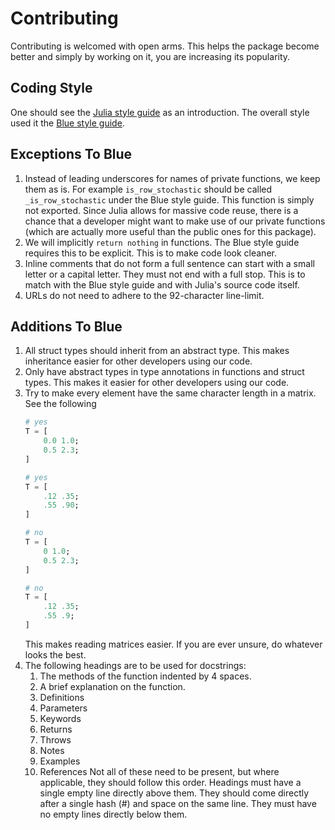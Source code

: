 # Contributing

Contributing is welcomed with open arms. This helps the package become better and simply by working on it, you are increasing its popularity.

## Coding Style

One should see the [Julia style guide](https://docs.julialang.org/en/v1/manual/style-guide/) as an introduction.
The overall style used it the [Blue style guide](https://github.com/invenia/BlueStyle).

## Exceptions To Blue

1. Instead of leading underscores for names of private functions, we keep them as is. For example `is_row_stochastic` should be called `_is_row_stochastic` under the Blue style guide. This function is simply not exported. Since Julia allows for massive code reuse, there is a chance that a developer might want to make use of our private functions (which are actually more useful than the public ones for this package).
2. We will implicitly `return nothing` in functions. The Blue style guide requires this to be explicit. This is to make code look cleaner.
3. Inline comments that do not form a full sentence can start with a small letter or a capital letter. They must not end with a full stop. This is to match with the Blue style guide and with Julia's source code itself.
4. URLs do not need to adhere to the 92-character line-limit.

## Additions To Blue

1. All struct types should inherit from an abstract type. This makes inheritance easier for other developers using our code.
2. Only have abstract types in type annotations in functions and struct types. This makes it easier for other developers using our code.
3. Try to make every element have the same character length in a matrix.
   See the following
   ```julia
   # yes
   T = [
       0.0 1.0;
       0.5 2.3;
   ]

   # yes
   T = [
       .12 .35;
       .55 .90;
   ]

   # no
   T = [
       0 1.0;
       0.5 2.3;
   ]

   # no
   T = [
       .12 .35;
       .55 .9;
   ]
   ```
   This makes reading matrices easier. If you are ever unsure, do whatever looks the best.
4. The following headings are to be used for docstrings:
   1. The methods of the function indented by 4 spaces.
   2. A brief explanation on the function.
   3. Definitions
   4. Parameters
   5. Keywords
   6. Returns
   7. Throws
   8. Notes
   9. Examples
   10. References
   Not all of these need to be present, but where applicable, they should follow this order. Headings must have a single empty line directly above them. They should come directly after a single hash (#) and space on the same line. They must have no empty lines directly below them.
